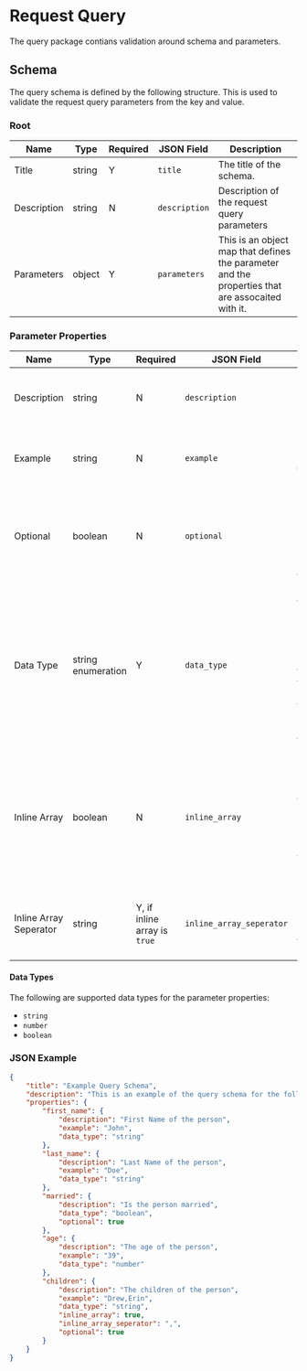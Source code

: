 # Request Query
The query package contians validation around schema and parameters.

## Schema
The query schema is defined by the following structure.  This is used to validate the request query parameters from the key and value.

### Root
| Name             | Type    | Required | JSON Field         | Description                                                                                                                                                                             |
|------------------|---------|----------|--------------------|-----------------------------------------------------------------------------------------------------------------------------------------------------------------------------------------|
| Title            | string  | Y        | `title`            | The title of the schema.                                                                                                                                                                |
| Description      | string  | N        | `description`      | Description of the request query parameters                                                                                                                                             |
| Parameters       | object  | Y        | `parameters`       | This is an object map that defines the parameter and the properties that are assocaited with it.                                                                                        |

### Parameter Properties
| Name                   | Type               | Required                     | JSON Field               | Description                                                                                                                            |
|------------------------|--------------------|------------------------------|--------------------------|----------------------------------------------------------------------------------------------------------------------------------------|
| Description            | string             | N                            | `description`            | Description of the request query parameters                                                                                            |
| Example                | string             | N                            | `example`                | An example of common values for the parameter.                                                                                         |
| Optional                | boolean             | N                            | `optional`                | If the parameter is optional.  If in the query it will be cheked, but will not fail if not |
| Data Type              | string enumeration | Y                            | `data_type`              | The data type of the parameter.  While all parameters are "strings" in the query, this is the data type that it would be converted to. |
| Inline Array           | boolean            | N                            | `inline_array`           | Some parameters may use a seperator to represent an array.  This is to indicate that the parameter value.                              |
| Inline Array Seperator | string             | Y, if inline array is `true` | `inline_array_seperator` | The seperator used to seperate the array ellements.                                                                                    |

#### Data Types
The following are supported data types for the parameter properties:
  *  `string`
  *  `number`
  *  `boolean`

### JSON Example
```json
{
    "title": "Example Query Schema",
    "description": "This is an example of the query schema for the following query: ?last_name=Doe&first_name=John&married=true&age=34,children=David,Susan",
    "properties": {
        "first_name": {
            "description": "First Name of the person",
            "example": "John",
            "data_type": "string"
        },
        "last_name": {
            "description": "Last Name of the person",
            "example": "Doe",
            "data_type": "string"
        },
        "married": {
            "description": "Is the person married",
            "data_type": "boolean",
            "optional": true
        },
        "age": {
            "description": "The age of the person",
            "example": "39",
            "data_type": "number"
        },
        "children": {
            "description": "The children of the person",
            "example": "Drew,Erin",
            "data_type": "string",
            "inline_array": true,
            "inline_array_seperator": ",",
            "optional": true
        }
    }
}
```
